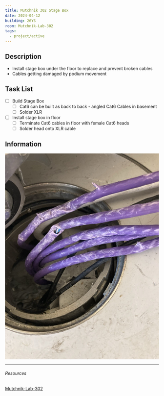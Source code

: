```yaml
---
title: Mutchnik 302 Stage Box
date: 2024-04-12
building: 26YS
room: Mutchnik-Lab-302
tags:
  - project/active
---
```


## Description

- Install stage box under the floor to replace and prevent broken cables
- Cables getting damaged by podium movement

## Task List

- [ ] Build Stage Box
	- [ ] Cat6 can be built as back to back - angled Cat6 Cables in basement
	- [ ] Solder XLR
- [ ] Install stage box in floor
	- [ ] Terminate Cat6 cables in floor with female Cat6 heads
	- [ ] Solder head onto XLR cable

## Information

![ | 300](../04-Archive/Attachments/mutchnik-cable-damage.jpg)


---
###### Resources
[Mutchnik-Lab-302](../03-Resources/Rooms/Mutchnik-Lab-302.md)